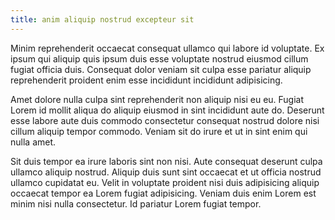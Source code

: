 ```yaml
---
title: anim aliquip nostrud excepteur sit
---
```


Minim reprehenderit occaecat consequat ullamco qui labore id voluptate. Ex ipsum qui aliquip quis ipsum duis esse voluptate nostrud eiusmod cillum fugiat officia duis. Consequat dolor veniam sit culpa esse pariatur aliquip reprehenderit proident enim esse incididunt incididunt adipisicing.

Amet dolore nulla culpa sint reprehenderit non aliquip nisi eu eu. Fugiat Lorem id mollit aliqua do aliquip eiusmod in sint incididunt aute do. Deserunt esse labore aute duis commodo consectetur consequat nostrud dolore nisi cillum aliquip tempor commodo. Veniam sit do irure et ut in sint enim qui nulla amet.

Sit duis tempor ea irure laboris sint non nisi. Aute consequat deserunt culpa ullamco aliquip nostrud. Aliquip duis sunt sint occaecat et ut officia nostrud ullamco cupidatat eu. Velit in voluptate proident nisi duis adipisicing aliquip occaecat tempor ea Lorem fugiat adipisicing. Veniam duis enim Lorem est minim nisi nulla consectetur. Id pariatur Lorem fugiat tempor.